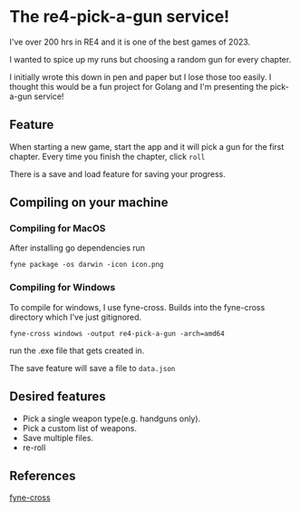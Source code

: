 # The re4-pick-a-gun service!

I've over 200 hrs in RE4 and it is one of the best games of 2023.

I wanted to spice up my runs but choosing a random gun for every chapter.

I initially wrote this down in pen and paper but I lose those too easily.
I thought this would be a fun project for Golang and I'm presenting the pick-a-gun service!

## Feature
When starting a new game, start the app and it will pick a gun for the first chapter. Every time you finish the chapter, click `roll`


There is a save and load feature for saving your progress.

## Compiling on your machine

### Compiling for MacOS

After installing go dependencies run

```
fyne package -os darwin -icon icon.png
```

### Compiling for Windows

To compile for windows, I use fyne-cross. Builds into the fyne-cross directory which I've just gitignored.

```
fyne-cross windows -output re4-pick-a-gun -arch=amd64
```

run the .exe file that gets created in.

The save feature will save a file to `data.json`


## Desired features
- Pick a single weapon type(e.g. handguns only).
- Pick a custom list of weapons.
- Save multiple files.
- re-roll


## References

[fyne-cross](https://github.com/fyne-io/fyne-cross) 

